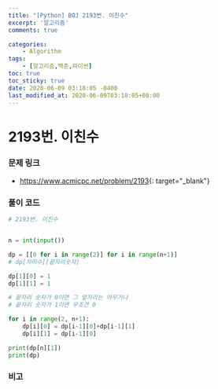 ```yaml
---
title: "[Python] BOJ 2193번. 이친수"
excerpt: '알고리즘'
comments: true

categories:
    - Algorithm
tags:
    - [알고리즘,백준,파이썬]
toc: true
toc_sticky: true
date: 2020-06-09 03:18:05 -0400
last_modified_at: 2020-06-09T03:18:05+08:00
---
```


# 2193번. 이친수

### 문제 링크
- <https://www.acmicpc.net/problem/2193>{: target="\_blank"}

### 풀이 코드

```python
# 2193번. 이친수


n = int(input())

dp = [[0 for i in range(2)] for i in range(n+1)]
# dp[자리수][끝자리숫자]

dp[1][0] = 1
dp[1][1] = 1

# 끝자리 숫자가 0이면 그 앞자리는 아무거나
# 끝자리 숫자가 1이면 무조건 0

for i in range(2, n+1):
    dp[i][0] = dp[i-1][0]+dp[i-1][1]
    dp[i][1] = dp[i-1][0]

print(dp[n][1])
print(dp)
```

### 비고